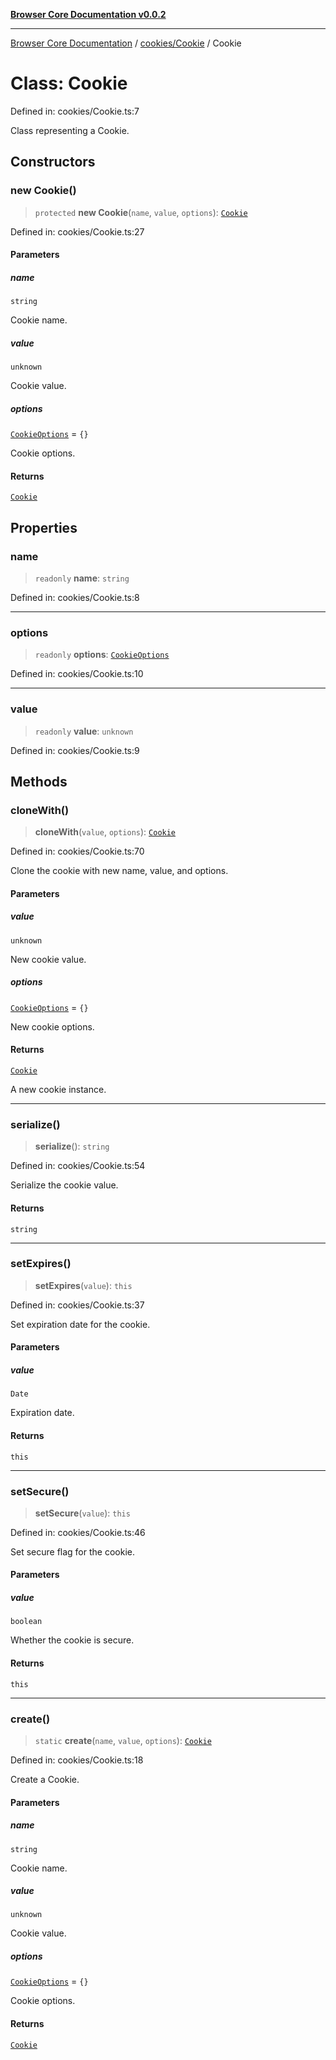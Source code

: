 [**Browser Core Documentation v0.0.2**](../../../README.md)

***

[Browser Core Documentation](../../../modules.md) / [cookies/Cookie](../README.md) / Cookie

# Class: Cookie

Defined in: cookies/Cookie.ts:7

Class representing a Cookie.

## Constructors

### new Cookie()

> `protected` **new Cookie**(`name`, `value`, `options`): [`Cookie`](Cookie.md)

Defined in: cookies/Cookie.ts:27

#### Parameters

##### name

`string`

Cookie name.

##### value

`unknown`

Cookie value.

##### options

[`CookieOptions`](../../../declarations/interfaces/CookieOptions.md) = `{}`

Cookie options.

#### Returns

[`Cookie`](Cookie.md)

## Properties

### name

> `readonly` **name**: `string`

Defined in: cookies/Cookie.ts:8

***

### options

> `readonly` **options**: [`CookieOptions`](../../../declarations/interfaces/CookieOptions.md)

Defined in: cookies/Cookie.ts:10

***

### value

> `readonly` **value**: `unknown`

Defined in: cookies/Cookie.ts:9

## Methods

### cloneWith()

> **cloneWith**(`value`, `options`): [`Cookie`](Cookie.md)

Defined in: cookies/Cookie.ts:70

Clone the cookie with new name, value, and options.

#### Parameters

##### value

`unknown`

New cookie value.

##### options

[`CookieOptions`](../../../declarations/interfaces/CookieOptions.md) = `{}`

New cookie options.

#### Returns

[`Cookie`](Cookie.md)

A new cookie instance.

***

### serialize()

> **serialize**(): `string`

Defined in: cookies/Cookie.ts:54

Serialize the cookie value.

#### Returns

`string`

***

### setExpires()

> **setExpires**(`value`): `this`

Defined in: cookies/Cookie.ts:37

Set expiration date for the cookie.

#### Parameters

##### value

`Date`

Expiration date.

#### Returns

`this`

***

### setSecure()

> **setSecure**(`value`): `this`

Defined in: cookies/Cookie.ts:46

Set secure flag for the cookie.

#### Parameters

##### value

`boolean`

Whether the cookie is secure.

#### Returns

`this`

***

### create()

> `static` **create**(`name`, `value`, `options`): [`Cookie`](Cookie.md)

Defined in: cookies/Cookie.ts:18

Create a Cookie.

#### Parameters

##### name

`string`

Cookie name.

##### value

`unknown`

Cookie value.

##### options

[`CookieOptions`](../../../declarations/interfaces/CookieOptions.md) = `{}`

Cookie options.

#### Returns

[`Cookie`](Cookie.md)
